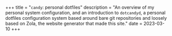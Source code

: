 +++
title = "`candy`: personal dotfiles"
description = "An overview of my personal system configuration, and an introduction to `dotcandyd`, a personal dotfiles configuration system based around bare git repositories and loosely based on Zola, the website generator that made this site."
date = 2023-03-10
+++

